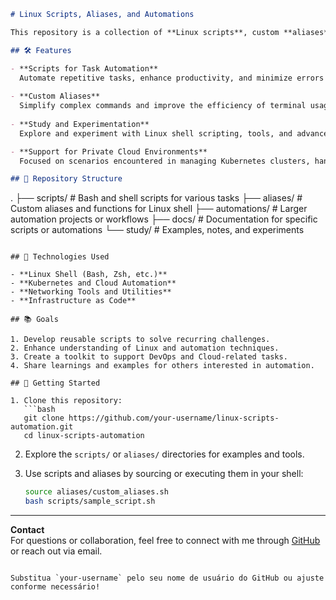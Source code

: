 
```markdown
# Linux Scripts, Aliases, and Automations

This repository is a collection of **Linux scripts**, custom **aliases**, and **automations** I’ve created to streamline and simplify tasks related to my work as a Cloud Analyst. It also serves as a personal study project, helping me explore and practice scripting, automation, and optimization in Linux environments.

## 🛠️ Features

- **Scripts for Task Automation**  
  Automate repetitive tasks, enhance productivity, and minimize errors in daily workflows.
  
- **Custom Aliases**  
  Simplify complex commands and improve the efficiency of terminal usage.
  
- **Study and Experimentation**  
  Explore and experiment with Linux shell scripting, tools, and advanced CLI techniques.

- **Support for Private Cloud Environments**  
  Focused on scenarios encountered in managing Kubernetes clusters, handling support incidents, and creating infrastructure automation.

## 📁 Repository Structure

```
.
├── scripts/          # Bash and shell scripts for various tasks
├── aliases/          # Custom aliases and functions for Linux shell
├── automations/      # Larger automation projects or workflows
├── docs/             # Documentation for specific scripts or automations
└── study/            # Examples, notes, and experiments
```

## 🔧 Technologies Used

- **Linux Shell (Bash, Zsh, etc.)**  
- **Kubernetes and Cloud Automation**  
- **Networking Tools and Utilities**  
- **Infrastructure as Code**  

## 📚 Goals

1. Develop reusable scripts to solve recurring challenges.  
2. Enhance understanding of Linux and automation techniques.  
3. Create a toolkit to support DevOps and Cloud-related tasks.  
4. Share learnings and examples for others interested in automation.  

## 🚀 Getting Started

1. Clone this repository:  
   ```bash
   git clone https://github.com/your-username/linux-scripts-automation.git
   cd linux-scripts-automation
   ```

2. Explore the `scripts/` or `aliases/` directories for examples and tools.  

3. Use scripts and aliases by sourcing or executing them in your shell:  
   ```bash
   source aliases/custom_aliases.sh
   bash scripts/sample_script.sh
   ```


---

**Contact**  
For questions or collaboration, feel free to connect with me through [GitHub](https://github.com/your-username) or reach out via email.
```

Substitua `your-username` pelo seu nome de usuário do GitHub ou ajuste conforme necessário!

